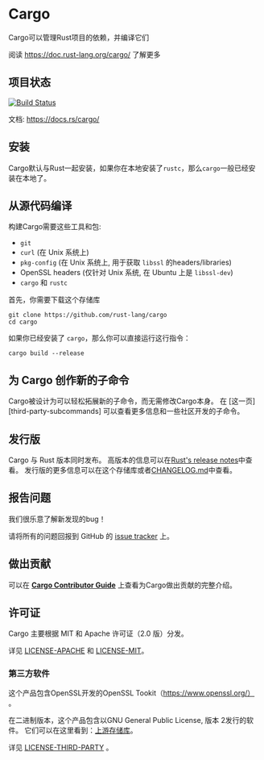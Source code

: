 # Cargo

Cargo可以管理Rust项目的依赖，并编译它们

阅读 https://doc.rust-lang.org/cargo/ 了解更多

## 项目状态

[![Build Status](https://dev.azure.com/rust-lang/cargo/_apis/build/status/rust-lang.cargo?branchName=auto-cargo)](https://dev.azure.com/rust-lang/cargo/_build?definitionId=18)

文档: https://docs.rs/cargo/

## 安装

Cargo默认与Rust一起安装，如果你在本地安装了`rustc`，那么`cargo`一般已经安装在本地了。

## 从源代码编译

构建Cargo需要这些工具和包:

* `git`
* `curl` (在 Unix 系统上)
* `pkg-config` (在 Unix 系统上, 用于获取 `libssl` 的headers/libraries)
* OpenSSL headers (仅针对 Unix 系统, 在 Ubuntu 上是 `libssl-dev`)
* `cargo` 和 `rustc`

首先，你需要下载这个存储库

```
git clone https://github.com/rust-lang/cargo
cd cargo
```

如果你已经安装了 `cargo`，那么你可以直接运行这行指令：

```
cargo build --release
```

## 为 Cargo 创作新的子命令

Cargo被设计为可以轻松拓展新的子命令，而无需修改Cargo本身。
在 [这一页][third-party-subcommands] 可以查看更多信息和一些社区开发的子命令。

[第三方子命令]: https://github.com/rust-lang/cargo/wiki/Third-party-cargo-subcommands


## 发行版

Cargo 与 Rust 版本同时发布。
高版本的信息可以在[Rust's release notes][rel]中查看。
发行版的更多信息可以在这个存储库或者[CHANGELOG.md]中查看。

[rel]: https://github.com/rust-lang/rust/blob/master/RELEASES.md
[CHANGELOG.md]: CHANGELOG.md

## 报告问题

我们很乐意了解新发现的bug！

请将所有的问题回报到 GitHub 的 [issue tracker][issues] 上。

[issues]: https://github.com/rust-lang/cargo/issues

## 做出贡献

可以在 **[Cargo Contributor Guide]** 上查看为Cargo做出贡献的完整介绍。

[Cargo Contributor Guide]: https://rust-lang.github.io/cargo/contrib/

## 许可证

Cargo 主要根据 MIT 和 Apache 许可证（2.0 版）分发。

详见 [LICENSE-APACHE](LICENSE-APACHE) 和 [LICENSE-MIT](LICENSE-MIT)。

### 第三方软件

这个产品包含OpenSSL开发的OpenSSL Tookit（https://www.openssl.org/） 。


在二进制版本，这个产品包含以GNU General Public License, 版本 2发行的软件。
它们可以在这里看到：[上游存储库][1]。

详见 [LICENSE-THIRD-PARTY](LICENSE-THIRD-PARTY) 。

[1]: https://github.com/libgit2/libgit2

